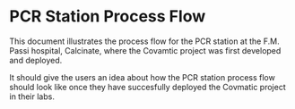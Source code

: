 # PCR Station Process Flow

This document illustrates the process flow for the PCR station at the F.M. Passi hospital, Calcinate, where the Covamtic project was first developed and deployed.

It should give the users an idea about how the PCR station process flow should look like once they have succesfully deployed the Covmatic project in their labs.
